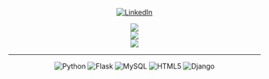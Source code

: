 <div align="center">
  
[![LinkedIn](https://img.shields.io/badge/LinkedIn-%230077B5.svg?logo=linkedin&logoColor=white)](https://linkedin.com/in/lucasoliveira-ti) 



![](https://github-readme-stats.vercel.app/api?username=sakhul&theme=omni&hide_border=false&include_all_commits=false&count_private=false)<br/>
![](https://github-readme-streak-stats.herokuapp.com/?user=sakhul&theme=omni&hide_border=false)<br/>
![](https://github-readme-stats.vercel.app/api/top-langs/?username=sakhul&theme=omni&hide_border=false&include_all_commits=false&count_private=false&layout=compact)

---

  
  ![Python](https://img.shields.io/badge/python-3670A0?style=for-the-badge&logo=python&logoColor=ffdd54) ![Flask](https://img.shields.io/badge/flask-%23000.svg?style=for-the-badge&logo=flask&logoColor=white) ![MySQL](https://img.shields.io/badge/mysql-%2300f.svg?style=for-the-badge&logo=mysql&logoColor=white) ![HTML5](https://img.shields.io/badge/html5-%23E34F26.svg?style=for-the-badge&logo=html5&logoColor=white) ![Django](https://img.shields.io/badge/django-%23092E20.svg?style=for-the-badge&logo=django&logoColor=white)
  
  </div>

<!-- Proudly created with GPRM ( https://gprm.itsvg.in ) -->
